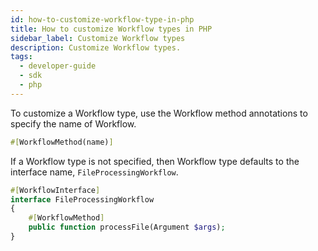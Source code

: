```yaml
---
id: how-to-customize-workflow-type-in-php
title: How to customize Workflow types in PHP
sidebar_label: Customize Workflow types
description: Customize Workflow types.
tags:
  - developer-guide
  - sdk
  - php
---
```


To customize a Workflow type, use the Workflow method annotations to specify the name of Workflow.

```php
#[WorkflowMethod(name)]
```

If a Workflow type is not specified, then Workflow type defaults to the interface name, `FileProcessingWorkflow`.

```php
#[WorkflowInterface]
interface FileProcessingWorkflow
{
    #[WorkflowMethod]
    public function processFile(Argument $args);
}
```
